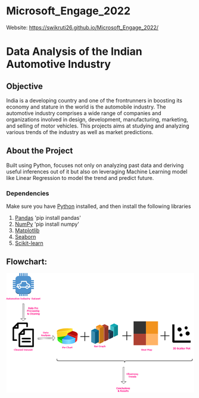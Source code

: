 # Microsoft_Engage_2022

Website: https://swikruti26.github.io/Microsoft_Engage_2022/

# Data Analysis of the Indian Automotive Industry 

## Objective
India is a developing country and one of the frontrunners in boosting its economy and stature in the world is the automobile industry. The automotive industry comprises a wide range of companies and organizations involved in design, development, manufacturing, marketing, and selling of motor vehicles. This projects aims at studying and analyzing various trends of the industry as well as market predictions.

## About the Project
Built using Python, focuses not only on analyzing past data and deriving useful inferences out of it but also on leveraging Machine Learning model like Linear Regression to model the trend and predict future.

### Dependencies
Make sure you have [Python](https://www.python.org/) installed, 
and then install the following libraries 
1. [Pandas](https://pandas.pydata.org/docs/getting_started/install.html) 
'pip install pandas'
2. [NumPy](https://numpy.org/)
'pip install numpy'
3. [Matplotlib](https://matplotlib.org/)
4. [Seaborn](https://seaborn.pydata.org/)
5. [Scikit-learn](https://scikit-learn.org/stable/)


## Flowchart:
![](flowchart.png)


